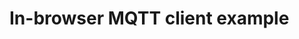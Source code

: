 <!DOCTYPE html> <!-- just open this file in the browser -->
<html lang="en">

<head>
    <meta charset="UTF-8">
    <meta name="viewport" content="width=device-width, initial-scale=1.0">
    <meta http-equiv="X-UA-Compatible" content="ie=edge">
    <title>MQTT client example</title>
    <script src="https://unpkg.com/mqtt@3.0.0/dist/mqtt.min.js"></script>
</head>

<body>
    <h1>In-browser MQTT client example</h1>
    <script>
        let temp = "";
        let humid = "";
        function example() {
            var client = mqtt.connect('wss://mqtt.flespi.io', {
                clientId: 'flespi-examples-mqtt-client-browser',
                // see https://flespi.com/kb/tokens-access-keys-to-flespi-platform to read about flespi tokens
                username: 'FlespiToken ' + "30Zeg20AopbivFfYG0I7klFHoZDm8GS1uF3AvR1H60PruSf0IMVTVqq9fTlbn10F",
                protocolVersion: 5,
                clean: true,
            });

            client.on('connect', () => {
                console.log('connected, subscribing');
                client.subscribe('easv/weather/humid', { qos: 0 }, (err) => {
                    if (err) {
                        console.log('failed to subscribe to topic "test":', err);
                        return;
                    }

                });
                client.subscribe('easv/weather/tempC', { qos: 0 }, (err) => {
                    if (err) {
                        console.log('failed to subscribe to topic "test":', err);
                        return;
                    }
                });


            });

            client.on('message', (topic, msg) => {
                if (topic == "easv/weather/humid") {
                    console.log('received message in topic "' + topic + '": "' + msg.toString('utf8') + '"');
                    humid = msg.toString('utf8');
                    console.log("humid is : " + humid);
                }
                if (topic == "easv/weather/tempC") {
                    console.log('received message in topic "' + topic + '": "' + msg.toString('utf8') + '"');
                    temp = msg.toString('utf8');
                    console.log("temp is : " + temp);
                }

            });

            client.on('error', (err) => {
                client.end(true) // force disconnect
            });
        }
        window.onload = function () {
            example();
        };

    </script>
</body>

</html>
